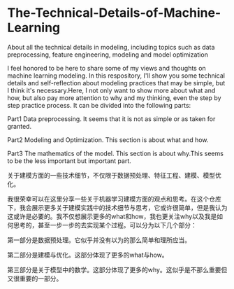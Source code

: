 # The-Technical-Details-of-Machine-Learning
About all the technical details in modeling, including topics such as data preprocessing, feature engineering, modeling and model optimization

I feel honored to be here to share some of my views and thoughts on machine learning modeling. In this respository, I'll show you some technical details and self-reflection about modeling practices that may be simple, but I think it's necessary.Here, I not only want to show more about what and how, but also pay more attention to why and my thinking, even the step by step practice process. It can be divided into the following parts:

Part1 Data preprocessing. It seems that it is not as simple or as taken for granted.

Part2 Modeling and Optimization. This section is about what and how.

Part3 The mathematics of the model. This section is about why.This seems to be the less important but important part.




关于建模方面的一些技术细节，不仅限于数据预处理、特征工程、建模、模型优化。

我很荣幸可以在这里分享一些关于机器学习建模方面的观点和思考。在这个仓库下，我会展示更多关于建模实践中的技术细节与思考，它或许很简单，但是我认为这或许是必要的。我不仅想展示更多的what和how，我也更关注why以及我是如何思考的，甚至一步一步的去实现某个过程。可以分为以下几个部分：

第一部分是数据预处理。它似乎并没有以为的那么简单和理所应当。

第二部分是建模与优化。这部分体现了更多的what与how。

第三部分是关于模型中的数学。这部分体现了更多的why。这似乎是不那么重要但又很重要的一部分。

